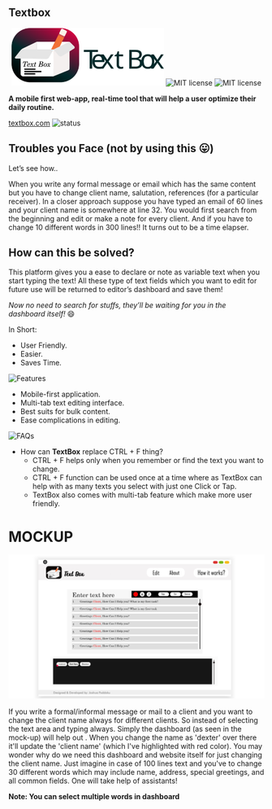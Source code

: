 # <h2>Textbox</h2>

<p align="center">
<img src="images/logo1.svg" alt="logo" title="logo" width=300 />
<img src="https://img.shields.io/badge/VERSION-1.0.0-blue.svg" alt="MIT license" title="license"/>
<img src="https://img.shields.io/github/license/JoshuaPoddoku/TextBox.svg" alt="MIT license" title="license"/>


</p>


</center>

**A mobile first web-app, real-time tool that will help a user optimize their daily routine.**


<a href="https://joshuapoddoku.github.io/TextBox">textbox.com</a>  <img src="https://img.shields.io/badge/Web--App-under%20development-brightgreen.svg" alt="status" title="status"/>    

Troubles you Face (not by using this :stuck_out_tongue:)
------------

Let’s see how..

When you write any formal message or email which has the same content but you have to change client name, salutation, references (for a particular receiver).
In a closer approach suppose you have typed an email of 60 lines and your client name is somewhere at line 32.
You would first search from the beginning and edit or make a note for every client.
And if you have to change 10 different words in 300 lines!!
It turns out to be a time elapser.


How can this be solved?
--------------------------------
This platform gives you a ease to declare or note as variable text when you start typing the text!
All these type of text fields which you want to edit for future use will be returned to editor’s dashboard and save them!

*Now no need to search for stuffs, they’ll be waiting for you in the dashboard itself!* :smile: 

In Short:
- User Friendly.
- Easier.
- Saves Time.

<p align="left">
<img src="https://img.shields.io/badge/FEATURES-CORE-green.svg" alt="Features" title="Features" width=200/>
</p>

- Mobile-first application.
- Multi-tab text editing interface.
- Best suits for bulk content.
- Ease complications in editing.



<p align="left">
<img src="https://img.shields.io/badge/FAQs-%3F-red.svg" alt="FAQs" title="FAQs" width=80/>
</p>

- How can **TextBox** replace CTRL + F thing?
    - CTRL + F helps only when you remember or find the text you want to change.
    - CTRL + F function can be used once at a time where as TextBox can help with as many texts you select with just one Click or Tap.
    - TextBox also comes with multi-tab feature which make more user friendly.
    
# MOCKUP

<img src="images/mockup_idea1i-02.jpg" alt="mockup" title="mockup for website" width=1000 />

If you write a formal/informal message or mail to a client and you want to change the client name always for different clients. So instead of selecting the text area and typing always. Simply the dashboard (as seen in the mock-up) will help out . When you change the name as 'dexter' over there it'll update the 'client name' (which I've highlighted with red color).
You may wonder why do we need this dashboard and website itself for just changing the client name. Just imagine in case of 100 lines text and you've to change 30 different words which may include name, address, special greetings, and all common fields. One will take help of assistants!

**Note: You can select multiple words in dashboard**
